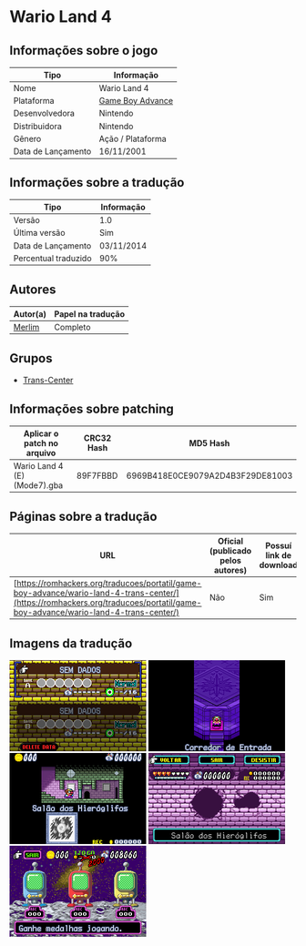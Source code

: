 # Wario Land 4

## Informações sobre o jogo

| Tipo | Informação |
| ----------- | ----------- |
| Nome | Wario Land 4 |
| Plataforma | [Game Boy Advance](../) |
| Desenvolvedora | Nintendo |
| Distribuidora | Nintendo |
| Gênero | Ação / Plataforma |
| Data de Lançamento | 16/11/2001 |

## Informações sobre a tradução

| Tipo | Informação |
| ----------- | ----------- |
| Versão | 1\.0 |
| Última versão | Sim |
| Data de Lançamento | 03/11/2014 |
| Percentual traduzido | 90% |

## Autores

| Autor(a) | Papel na tradução |
| ----------- | ----------- |
| [Merlim](../../../autores/merlim/) | Completo |

## Grupos

* [Trans\-Center](../../../grupos/trans-center/)

## Informações sobre patching

| Aplicar o patch no arquivo | CRC32 Hash | MD5 Hash |
| ----------- | ----------- | ----------- |
| Wario Land 4 \(E\)\(Mode7\)\.gba | 89F7FBBD | 6969B418E0CE9079A2D4B3F29DE81003 |

## Páginas sobre a tradução

| URL | Oficial (publicado pelos autores) | Possuí link de download |
| ----------- | ----------- | ----------- |
| [https://romhackers.org/traducoes/portatil/game-boy-advance/wario-land-4-trans-center/](https://romhackers.org/traducoes/portatil/game-boy-advance/wario-land-4-trans-center/) | Não | Sim |

## Imagens da tradução

![Imagem de exemplo da tradução 1](1.png)
![Imagem de exemplo da tradução 2](2.png)
![Imagem de exemplo da tradução 3](3.png)
![Imagem de exemplo da tradução 4](4.png)
![Imagem de exemplo da tradução 5](5.png)